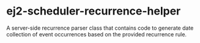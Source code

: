 # ej2-scheduler-recurrence-helper
A server-side recurrence parser class that contains code to generate date collection of event occurrences based on the provided recurrence rule.
